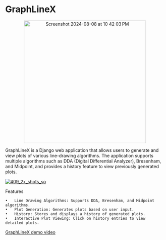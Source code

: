 # GraphLineX
<p align="center">
<img width="387" alt="Screenshot 2024-08-08 at 10 42 03 PM" src="https://github.com/user-attachments/assets/06d27231-4c2c-4cd2-9cef-acbb8b5d7388">
</p>
GraphLineX is a Django web application that allows users to generate and view plots of various line-drawing algorithms. The application supports multiple algorithms such as DDA (Digital Differential Analyzer), Bresenham, and Midpoint, and provides a history feature to view previously generated plots.

[![409_2x_shots_so](https://github.com/user-attachments/assets/232b37dd-6a4f-4b67-99d7-37be50470ef6)](https://github.com/user-attachments/assets/232b37dd-6a4f-4b67-99d7-37be50470ef6)

Features

	•	Line Drawing Algorithms: Supports DDA, Bresenham, and Midpoint algorithms.
	•	Plot Generation: Generates plots based on user input.
	•	History: Stores and displays a history of generated plots.
	•	Interactive Plot Viewing: Click on history entries to view detailed plots.

[GraphLineX demo video](https://github.com/user-attachments/assets/00af3c67-235a-4725-9b77-66f244dd4a01)

